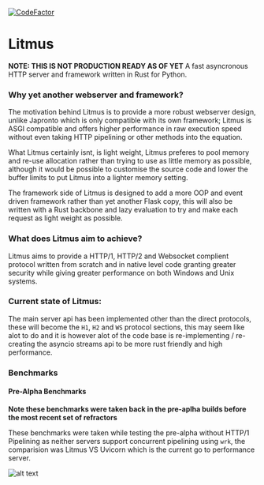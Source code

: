 [![CodeFactor](https://www.codefactor.io/repository/github/project-dream-weaver/litmus/badge)](https://www.codefactor.io/repository/github/project-dream-weaver/litmus)
# Litmus
**NOTE: THIS IS NOT PRODUCTION READY AS OF YET**
A fast asyncronous HTTP server and framework written in Rust for Python.

### Why yet another webserver and framework?
The motivation behind Litmus is to provide a more robust webserver design, unlike Japronto which is only compatible with its own framework; Litmus is ASGI compatible and offers higher performance in raw execution speed without even taking HTTP pipelining or other methods into the equation.

What Litmus certainly isnt, is light weight, Litmus preferes to pool memory and re-use allocation rather than trying to use as little memory as possible, although it would be possible to customise the source code and lower the buffer limits to put Litmus into a lighter memory setting.

The framework side of Litmus is designed to add a more OOP and event driven framework rather than yet another Flask copy, this will also be written with a Rust backbone and lazy evaluation to try and make each request as light weight as possible.


### What does Litmus aim to achieve?
Litmus aims to provide a HTTP/1, HTTP/2 and Websocket complient protocol written from scratch and in native level code granting greater security while giving greater performance on both Windows and Unix systems.

### Current state of Litmus:
The main server api has been implemented other than the direct protocols, these will become the `H1`, `H2` and `WS` protocol sections, this may seem like alot to do and it is however alot of the code base is re-implementing / re-creating the asyncio streams api to be more rust friendly and high performance.

### Benchmarks

#### Pre-Alpha Benchmarks
**Note these benchmarks were taken back in the pre-aplha builds before the most recent set of refractors**

These benchmarks were taken while testing the pre-alpha without HTTP/1 Pipelining as neither servers support concurrent pipelining using `wrk`, the comparision was Litmus VS Uvicorn which is the current go to performance server.

![alt text](https://github.com/Project-Dream-Weaver/Litmus/blob/main/images/bench-pre-alpha.png "Litmus Benchmarks")
